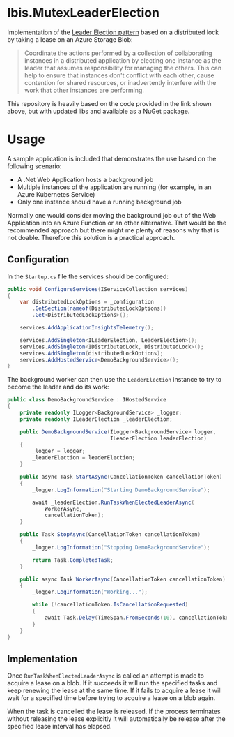 # Ibis.MutexLeaderElection

Implementation of the [Leader Election pattern](https://docs.microsoft.com/en-us/azure/architecture/patterns/leader-election) based on a distributed lock by taking a lease on an Azure Storage Blob:

> Coordinate the actions performed by a collection of collaborating instances in a distributed application by electing one instance as the leader that assumes responsibility for managing the others. This can help to ensure that instances don't conflict with each other, cause contention for shared resources, or inadvertently interfere with the work that other instances are performing.

This repository is heavily based on the code provided in the link shown above, but with updated libs and available as a NuGet package.

# Usage

A sample application is included that demonstrates the use based on the following scenario:

- A .Net Web Application hosts a background job
- Multiple instances of the application are running (for example, in an Azure Kubernetes Service)
- Only one instance should have a running background job

Normally one would consider moving the background job out of the Web Application into an Azure Function or an other alternative. That would be the recommended approach but there might me plenty of reasons why that is not doable. Therefore this solution is a practical approach.

## Configuration

In the `Startup.cs` file the services should be configured:

```csharp
public void ConfigureServices(IServiceCollection services)
{
    var distributedLockOptions = _configuration
        .GetSection(nameof(DistributedLockOptions))
        .Get<DistributedLockOptions>();

    services.AddApplicationInsightsTelemetry();

    services.AddSingleton<ILeaderElection, LeaderElection>();
    services.AddSingleton<IDistributedLock, DistributedLock>();
    services.AddSingleton(distributedLockOptions);
    services.AddHostedService<DemoBackgroundService>();
}
```  

The background worker can then use the `LeaderElection` instance to try to become the leader and do its work:

```csharp
public class DemoBackgroundService : IHostedService
{
    private readonly ILogger<BackgroundService> _logger;
    private readonly ILeaderElection _leaderElection;

    public DemoBackgroundService(ILogger<BackgroundService> logger,
                                 ILeaderElection leaderElection)
    {
        _logger = logger;
        _leaderElection = leaderElection;
    }

    public async Task StartAsync(CancellationToken cancellationToken)
    {
        _logger.LogInformation("Starting DemoBackgroundService");

        await _leaderElection.RunTaskWhenElectedLeaderAsync(
            WorkerAsync,
            cancellationToken);
    }

    public Task StopAsync(CancellationToken cancellationToken)
    {
        _logger.LogInformation("Stopping DemoBackgroundService");

        return Task.CompletedTask;
    }

    public async Task WorkerAsync(CancellationToken cancellationToken)
    {
        _logger.LogInformation("Working...");

        while (!cancellationToken.IsCancellationRequested)
        {
            await Task.Delay(TimeSpan.FromSeconds(10), cancellationToken);
        }
    }
}
```

## Implementation

Once `RunTaskWhenElectedLeaderAsync` is called an attempt is made to acquire a lease on a blob. If it succeeds it will run the specified tasks and keep renewing the lease at the same time. If it fails to acquire a lease it will wait for a specified time before trying to acquire a lease on a blob again.

When the task is cancelled the lease is released. If the process terminates without releasing the lease explicitly it will automatically be release after the specified lease interval has elapsed.  



